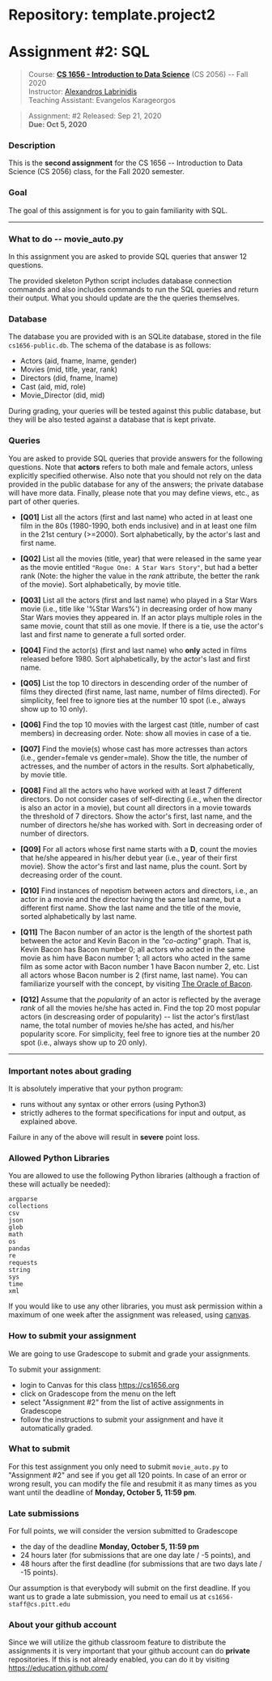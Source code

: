 # Repository: template.project2
# Assignment #2: SQL  

> Course: **[CS 1656 - Introduction to Data Science](http://cs1656.org)** (CS 2056) -- Fall 2020    
> Instructor: [Alexandros Labrinidis](http://labrinidis.cs.pitt.edu)  
> Teaching Assistant: Evangelos Karageorgos

> Assignment: #2
> Released: Sep 21, 2020  
> **Due: Oct 5, 2020**

### Description
This is the **second assignment** for the CS 1656 -- Introduction to Data Science (CS 2056) class, for the Fall 2020 semester.

### Goal
The goal of this assignment is for you to gain familiarity with SQL.

---

### What to do -- movie_auto.py

In this assignment you are asked to provide SQL queries that answer 12 questions.

The provided skeleton Python script includes database connection commands and also includes commands to run the SQL queries and return their output. What you should update are the the queries themselves.

### Database

The database you are provided with is an SQLite database, stored in the file `cs1656-public.db`. The schema of the database is as follows:
* Actors (aid, fname, lname, gender)  
* Movies (mid, title, year, rank)  
* Directors (did, fname, lname)  
* Cast (aid, mid, role)  
* Movie_Director (did, mid)  

During grading, your queries will be tested against this public database, but they will be also tested against a database that is kept private.


### Queries

You are asked to provide SQL queries that provide answers for the following questions. Note that **actors** refers to both male and female actors, unless explicitly specified otherwise. Also note that you should not rely on the data provided in the public database for any of the answers; the private database will have more data. Finally, please note that you may define views, etc., as part of other queries.

* **[Q01]** List all the actors (first and last name) who acted in at least one film in the 80s (1980-1990, both ends inclusive) and in at least one film in the 21st century (>=2000). Sort alphabetically, by the actor's last and first name.

* **[Q02]** List all the movies (title, year) that were released in the same year as the movie entitled `"Rogue One: A Star Wars Story"`, but had a better rank (Note: the higher the value in the *rank* attribute, the better the rank of the movie). Sort alphabetically, by movie title.  

* **[Q03]** List all the actors (first and last name) who played in a Star Wars movie (i.e., title like '%Star Wars%') in decreasing order of how many Star Wars movies they appeared in. If an actor plays multiple roles in the same movie, count that still as one movie. If there is a tie, use the actor's last and first name to generate a full sorted order.

* **[Q04]** Find the actor(s) (first and last name) who **only** acted in films released before 1980. Sort alphabetically, by the actor's last and first name.  

* **[Q05]** List the top 10 directors in descending order of the number of films they directed (first name, last name, number of films directed). For simplicity, feel free to ignore ties at the number 10 spot (i.e., always show up to 10 only).   

* **[Q06]** Find the top 10 movies with the largest cast (title, number of cast members) in decreasing order. Note: show all movies in case of a tie.  

* **[Q07]** Find the movie(s) whose cast has more actresses than actors (i.e., gender=female vs gender=male).  Show the title, the number of actresses, and the number of actors in the results. Sort alphabetically, by movie title.   

* **[Q08]** Find all the actors who have worked with at least 7 different directors. Do not consider cases of self-directing (i.e., when the director is also an actor in a movie), but count all directors in a movie towards the threshold of 7 directors. Show the actor's first, last name, and the number of directors he/she has worked with. Sort in decreasing order of number of directors.

* **[Q09]** For all actors whose first name starts with a **D**, count the movies that he/she appeared in his/her debut year (i.e., year of their first movie). Show the actor's first and last name, plus the count. Sort by decreasing order of the count.  

* **[Q10]** Find instances of nepotism between actors and directors, i.e., an actor in a movie and the director having the same last name, but a different first name. Show the last name and the title of the movie, sorted alphabetically by last name.  

* **[Q11]** The Bacon number of an actor is the length of the shortest path between the actor and Kevin Bacon in the *"co-acting"* graph. That is, Kevin Bacon has Bacon number 0; all actors who acted in the same movie as him have Bacon number 1; all actors who acted in the same film as some actor with Bacon number 1 have Bacon number 2, etc. List all actors whose Bacon number is 2 (first name, last name). You can familiarize yourself with the concept, by visiting [The Oracle of Bacon](https://oracleofbacon.org).  

* **[Q12]** Assume that the *popularity* of an actor is reflected by the average *rank* of all the movies he/she has acted in. Find the top 20 most popular actors (in descreasing order of popularity) -- list the actor's first/last name, the total number of movies he/she has acted, and his/her popularity score. For simplicity, feel free to ignore ties at the number 20 spot (i.e., always show up to 20 only).  

---

### Important notes about grading
It is absolutely imperative that your python program:  
* runs without any syntax or other errors (using Python3) 
* strictly adheres to the format specifications for input and output, as explained above.     

Failure in any of the above will result in **severe** point loss.


### Allowed Python Libraries
You are allowed to use the following Python libraries (although a fraction of these will actually be needed):
```
argparse
collections
csv
json
glob
math
os
pandas
re
requests
string
sys
time
xml
```
If you would like to use any other libraries, you must ask permission within a maximum of one week after the assignment was released, using [canvas](http://cs1656.org).


### How to submit your assignment
We are going to use Gradescope to submit and grade your assignments. 

To submit your assignment:
* login to Canvas for this class <https://cs1656.org>  
* click on Gradescope from the menu on the left  
* select "Assignment #2" from the list of active assignments in Gradescope
* follow the instructions to submit your assignment and have it automatically graded.

### What to submit
For this test assignment you only need to submit `movie_auto.py` to "Assignment #2" and see if you get all 120 points. In case of an error or wrong result, you can modify the file and resubmit it as many times as you want until the deadline of **Monday, October 5, 11:59 pm**.

### Late submissions
For full points, we will consider the version submitted to Gradescope 
* the day of the deadline **Monday, October 5, 11:59 pm**  
* 24 hours later (for submissions that are one day late / -5 points), and  
* 48 hours after the first deadline (for submissions that are two days late / -15 points).

Our assumption is that everybody will submit on the first deadline. If you want us to grade a late submission, you need to email us at `cs1656-staff@cs.pitt.edu`

### About your github account
Since we will utilize the github classroom feature to distribute the assignments it is very important that your github account can do **private** repositories. If this is not already enabled, you can do it by visiting <https://education.github.com/>  
